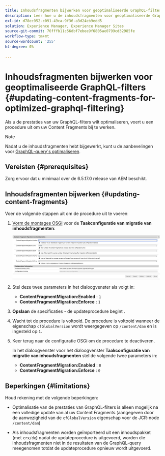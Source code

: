 ```yaml
---
title: Inhoudsfragmenten bijwerken voor geoptimaliseerde GraphQL-filters
description: Leer hoe u de inhoudsfragmenten voor geoptimaliseerde GraphQL-filters in Adobe Experience Manager kunt bijwerken voor levering van inhoud zonder kop.
exl-id: d78ec052-c091-49ca-9f36-a3d24eb9edd5
solution: Experience Manager, Experience Manager Sites
source-git-commit: 76fffb11c56dbf7ebee9f6805ae0799cd32985fe
workflow-type: tm+mt
source-wordcount: '255'
ht-degree: 0%

---
```


# Inhoudsfragmenten bijwerken voor geoptimaliseerde GraphQL-filters {#updating-content-fragments-for-optimized-graphql-filtering}

Als u de prestaties van uw GraphQL-filters wilt optimaliseren, voert u een procedure uit om uw Content Fragments bij te werken.

>[!NOTE]
>
>Nadat u de inhoudsfragmenten hebt bijgewerkt, kunt u de aanbevelingen voor [GraphQL-query&#39;s optimaliseren](/help/sites-developing/headless/graphql-api/graphql-optimization.md).

## Vereisten {#prerequisites}

Zorg ervoor dat u minimaal over de 6.5.17.0 release van AEM beschikt.

## Inhoudsfragmenten bijwerken {#updating-content-fragments}

Voer de volgende stappen uit om de procedure uit te voeren:

1. [Vorm de montages OSGi](/help/sites-deploying/configuring-osgi.md) voor de **Taakconfiguratie van migratie van inhoudsfragmenten**:

   ![Configuratie van OSGi-contentfragmentmigratie](assets/cfm-graphql-update-01.png "Configuratie van OSGi-contentfragmentmigratie")

1. Stel deze twee parameters in het dialoogvenster als volgt in:

   * **ContentFragmentMigration:Enabled** : `1`
   * **ContentFragmentMigration:Enforce** : `1`

1. **Opslaan** de specificaties - de updateprocedure begint .

1. Wacht tot de procedure is voltooid. De procedure is voltooid wanneer de eigenschap `cfGlobalVersion` wordt weergegeven op `/content/dam` en is ingesteld op `1`.

1. Keer terug naar de configuratie OSGi om de procedure te deactiveren.

   In het dialoogvenster voor het dialoogvenster **Taakconfiguratie van migratie van inhoudsfragmenten** stel de volgende twee parameters in:

   * **ContentFragmentMigration:Enabled** : `0`
   * **ContentFragmentMigration:Enforce** : `0`

## Beperkingen {#limitations}

Houd rekening met de volgende beperkingen:

* Optimalisatie van de prestaties van GraphQL-filters is alleen mogelijk na een volledige update van al uw Content Fragments (aangegeven door de aanwezigheid van de `cfGlobalVersion` eigenschap voor de JCR-node `/content/dam`)

* Als inhoudsfragmenten worden geïmporteerd uit een inhoudspakket (met `crx/de`) nadat de updateprocedure is uitgevoerd, worden die inhoudsfragmenten niet in de resultaten van de GraphQL-query meegenomen totdat de updateprocedure opnieuw wordt uitgevoerd.
